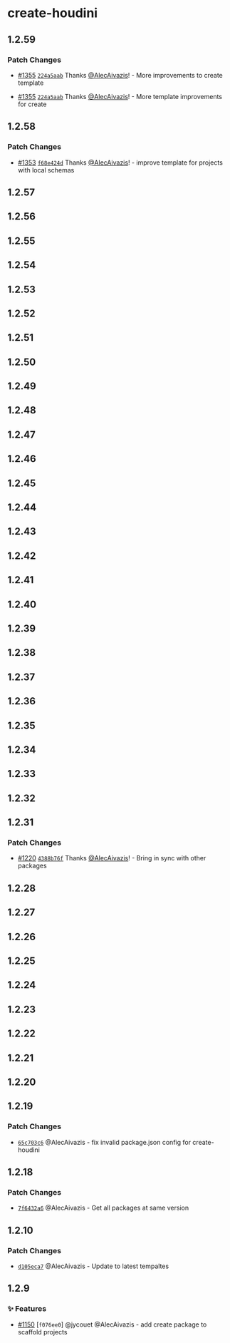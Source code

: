 # create-houdini

## 1.2.59

### Patch Changes

-   [#1355](https://github.com/HoudiniGraphql/houdini/pull/1355) [`224a5aab`](https://github.com/HoudiniGraphql/houdini/commit/224a5aabf39088177b3a65aa2509ea240c9643f9) Thanks [@AlecAivazis](https://github.com/AlecAivazis)! - More improvements to create template

-   [#1355](https://github.com/HoudiniGraphql/houdini/pull/1355) [`224a5aab`](https://github.com/HoudiniGraphql/houdini/commit/224a5aabf39088177b3a65aa2509ea240c9643f9) Thanks [@AlecAivazis](https://github.com/AlecAivazis)! - More template improvements for create

## 1.2.58

### Patch Changes

-   [#1353](https://github.com/HoudiniGraphql/houdini/pull/1353) [`f68e424d`](https://github.com/HoudiniGraphql/houdini/commit/f68e424d4b5df93dc0a6825a10947c1c478571d3) Thanks [@AlecAivazis](https://github.com/AlecAivazis)! - improve template for projects with local schemas

## 1.2.57

## 1.2.56

## 1.2.55

## 1.2.54

## 1.2.53

## 1.2.52

## 1.2.51

## 1.2.50

## 1.2.49

## 1.2.48

## 1.2.47

## 1.2.46

## 1.2.45

## 1.2.44

## 1.2.43

## 1.2.42

## 1.2.41

## 1.2.40

## 1.2.39

## 1.2.38

## 1.2.37

## 1.2.36

## 1.2.35

## 1.2.34

## 1.2.33

## 1.2.32

## 1.2.31

### Patch Changes

-   [#1220](https://github.com/HoudiniGraphql/houdini/pull/1220) [`4388b76f`](https://github.com/HoudiniGraphql/houdini/commit/4388b76fdaa356b9ff23250016c7f0932562d08e) Thanks [@AlecAivazis](https://github.com/AlecAivazis)! - Bring in sync with other packages

## 1.2.28

## 1.2.27

## 1.2.26

## 1.2.25

## 1.2.24

## 1.2.23

## 1.2.22

## 1.2.21

## 1.2.20

## 1.2.19

### Patch Changes

-   [`65c703c6`](https://github.com/HoudiniGraphql/houdini/commit/65c703c6c97e3ae4cdc8c676594a36f40ac70844) @AlecAivazis - fix invalid package.json config for create-houdini

## 1.2.18

### Patch Changes

-   [`7f6432a6`](https://github.com/HoudiniGraphql/houdini/commit/7f6432a6be5bd7bb7831f21ebe134698f1e2f072) @AlecAivazis - Get all packages at same version

## 1.2.10

### Patch Changes

-   [`d105eca7`](https://github.com/HoudiniGraphql/houdini/commit/d105eca704590f7e534d90bf0ab8fef6e25cb229) @AlecAivazis - Update to latest tempaltes

## 1.2.9

### ✨ Features

-   [#1150](https://github.com/HoudiniGraphql/houdini/pull/1150) [`f076ee0`] @jycouet @AlecAivazis - add create package to scaffold projects
